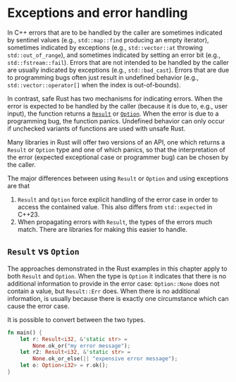 # Exceptions and error handling

In C++ errors that are to be handled by the caller are sometimes indicated by
sentinel values (e.g., `std::map::find` producing an empty iterator), sometimes
indicated by exceptions (e.g., `std::vector::at` throwing `std::out_of_range`),
and sometimes indicated by setting an error bit (e.g., `std::fstream::fail`).
Errors that are not intended to be handled by the caller are usually indicated
by exceptions (e.g., `std::bad_cast`). Errors that are due to programming bugs
often just result in undefined behavior (e.g., `std::vector::operator[]` when
the index is out-of-bounds).

In contrast, safe Rust has two mechanisms for indicating errors. When the error
is expected to be handled by the caller (because it is due to, e.g., user
input), the function returns a
[`Result`](https://doc.rust-lang.org/std/result/index.html) or
[`Option`](https://doc.rust-lang.org/std/option/index.html). When the error is
due to a programming bug, the function panics. Undefined behavior can only occur
if unchecked variants of functions are used with unsafe Rust.

Many libraries in Rust will offer two versions of an API, one which returns a
`Result` or `Option` type and one of which panics, so that the interpretation of
the error (expected exceptional case or programmer bug) can be chosen by the
caller.

The major differences between using `Result` or `Option` and using exceptions
are that

1. `Result` and `Option` force explicit handling of the error case in order to
   access the contained value. This also differs from `std::expected` in C++23.
2. When propagating errors with `Result`, the types of the errors much match.
   There are libraries for making this easier to handle.

## `Result` vs `Option`

The approaches demonstrated in the Rust examples in this chapter apply to both
`Result` and `Option`. When the type is `Option` it indicates that there is no
additional information to provide in the error case: `Option::None` does not
contain a value, but `Result::Err` does. When there is no additional
information, is usually because there is exactly one circumstance which can
cause the error case.

It is possible to convert between the two types.

```rust
fn main() {
    let r: Result<i32, &'static str> =
        None.ok_or("my error message");
    let r2: Result<i32, &'static str> =
        None.ok_or_else(|| "expensive error message");
    let o: Option<i32> = r.ok();
}
```

